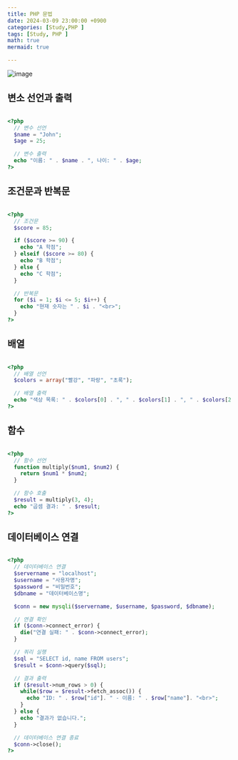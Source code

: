 ```yaml
---
title: PHP 문법
date: 2024-03-09 23:00:00 +0900
categories: [Study,PHP ]
tags: [Study, PHP ]
math: true
mermaid: true

---
```

![image](https://github.com/ararp1006/Algorithm/assets/130068083/efcbb2ac-73d3-46f2-90c9-3a00fbc3e079)

## **변소 선언과 출력**


```php

<?php
  // 변수 선언
  $name = "John";
  $age = 25;

  // 변수 출력
  echo "이름: " . $name . ", 나이: " . $age;
?>

```

## **조건문과 반복문**

```php

<?php
  // 조건문
  $score = 85;

  if ($score >= 90) {
    echo "A 학점";
  } elseif ($score >= 80) {
    echo "B 학점";
  } else {
    echo "C 학점";
  }

  // 반복문
  for ($i = 1; $i <= 5; $i++) {
    echo "현재 숫자는 " . $i . "<br>";
  }
?>


```

## **배열**

```php

<?php
  // 배열 선언
  $colors = array("빨강", "파랑", "초록");

  // 배열 출력
  echo "색상 목록: " . $colors[0] . ", " . $colors[1] . ", " . $colors[2];
?>

```



## **함수**


```php

<?php
  // 함수 선언
  function multiply($num1, $num2) {
    return $num1 * $num2;
  }

  // 함수 호출
  $result = multiply(3, 4);
  echo "곱셈 결과: " . $result;
?>

```
 

## **데이터베이스 연결**


```php

<?php
  // 데이터베이스 연결
  $servername = "localhost";
  $username = "사용자명";
  $password = "비밀번호";
  $dbname = "데이터베이스명";

  $conn = new mysqli($servername, $username, $password, $dbname);

  // 연결 확인
  if ($conn->connect_error) {
    die("연결 실패: " . $conn->connect_error);
  }

  // 쿼리 실행
  $sql = "SELECT id, name FROM users";
  $result = $conn->query($sql);

  // 결과 출력
  if ($result->num_rows > 0) {
    while($row = $result->fetch_assoc()) {
      echo "ID: " . $row["id"]. " - 이름: " . $row["name"]. "<br>";
    }
  } else {
    echo "결과가 없습니다.";
  }

  // 데이터베이스 연결 종료
  $conn->close();
?>


```